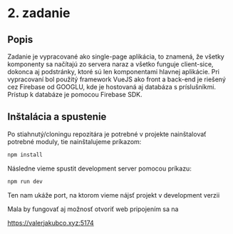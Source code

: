 # 2. zadanie



## Popis

Zadanie je vypracované ako single-page aplikácia, to znamená, že všetky komponenty
sa načítajú zo servera naraz a všetko funguje client-sice, dokonca aj podstránky, 
ktoré sú len komponentami hlavnej aplikácie. Pri vypracovaní bol použitý framework VueJS 
ako front a back-end je riešený cez Firebase od GOOGLU, kde je hostovaná aj 
databáza s príslušníkmi. Prístup k databáze je pomocou Firebase SDK.

## Inštalácia a spustenie

Po stiahnutý/cloningu repozitára je potrebné v projekte nainštalovať
potrebné moduly, tie nainštalujeme príkazom:
```sh
npm install
```
Následne vieme spustit development server pomocou príkazu:
```sh
npm run dev
```
Ten nam ukáže port, na ktorom vieme nájsť projekt v development verzii


Mala by fungovať aj možnosť otvoriť web pripojením sa na

https://valerjakubco.xyz:5174